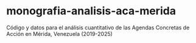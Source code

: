 # monografia-analisis-aca-merida
Código y datos para el análisis cuantitativo de las Agendas Concretas de Acción en Mérida, Venezuela (2019-2025)
